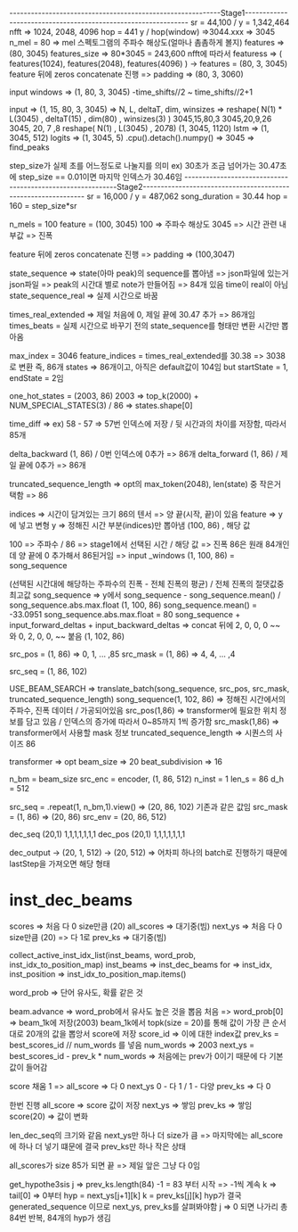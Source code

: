 -----------------------------------------------------------Stage1--------------------------------------------------------------
sr = 44,100 / y = 1,342,464
nfft => 1024, 2048, 4096
hop = 441
y / hop(window) =>3044.xxx => 3045
n_mel = 80 => mel 스펙토그램의 주파수 해상도(얼마나 촘촘하게 볼지)
features => (80, 3045)
features_size => 80*3045 = 243,600
nfft에 따라서 featuress => ( features(1024), features(2048), features(4096) )
-> features = (80, 3, 3045)
feature 뒤에 zeros concatenate 진행 => padding => (80, 3, 3060)

input windows => (1, 80, 3, 3045)
-time_shifts//2 ~ time_shifts//2+1

input => (1, 15, 80, 3, 3045)
=> N, L, deltaT, dim, winsizes
=> reshape( N(1) * L(3045) , deltaT(15) , dim(80) , winsizes(3) )
3045,15,80,3
3045,20,9,26
3045, 20, 7 ,8
reshape( N(1) , L(3045) , 20*7*8)
(1, 3045, 1120)
lstm => (1, 3045, 512)
logits => (1, 3045, 5)
.cpu().detach().numpy() => 3045
=> find_peaks




step_size가 실제 초를 어느정도로 나눌지를 의미
ex) 30초가 조금 넘어가는 30.47초에 step_size == 0.01이면 마지막 인덱스가 30.46임
-----------------------------------------------------------Stage2--------------------------------------------------------------
sr = 16,000 / y = 487,062
song_duration = 30.44
hop = 160 = step_size*sr

n_mels = 100
feature = (100, 3045)
100 => 주파수 해상도
3045 => 시간 관련
내부값 => 진폭

feature 뒤에 zeros concatenate 진행 => padding => (100,3047)

state_sequence => state(아마 peak)의 sequence를 뽑아냄 => json파일에 있는거
json파일 => peak의 시간대 별로 note가 만들어짐 => 84개 있음
time이 real이 아님
state_sequence_real => 실제 시간으로 바꿈

times_real_extended => 제일 처음에 0, 제일 끝에 30.47 추가 => 86개임
times_beats = 실제 시간으로 바꾸기 전의 state_sequence를 형태만 변환 시간만 뽑아옴

max_index = 3046
feature_indices = times_real_extended를 30.38 => 3038로 변환 즉, 86개
states => 86개이고, 아직은 default값이 104임 but startState = 1, endState = 2임

one_hot_states = (2003, 86)
2003 => top_k(2000) + NUM_SPECIAL_STATES(3) / 86 => states.shape[0]

time_diff => ex) 58 - 57 => 57번 인덱스에 저장 / 뒷 시간과의 차이를 저장함, 따라서 85개

delta_backward (1, 86) /  0번 인덱스에 0추가 => 86개
delta_forward (1, 86) / 제일 끝에 0추가 => 86개

truncated_sequence_length => opt의 max_token(2048), len(state) 중 작은거 택함 => 86

indices => 시간이 담겨있는 크기 86의 텐서 => 양 끝(시작, 끝)이 있음
feature => y에 넣고 변형
y => 정해진 시간 부분(indices)만 뽑아냄 (100, 86) , 해당 값

100 => 주파수 / 86 => stage1에서 선택된 시간 / 해당 값 => 진폭
86은 원래 84개인데 양 끝에 0 추가해서 86된거임
=> input _windows (1, 100, 86) = song_sequence

(선택된 시간대에 해당하는 주파수의 진폭 - 전체 진폭의 평균) / 전체 진폭의 절댓값중 최고값
song_sequence => y에서 
song_sequence - song_sequence.mean() / song_sequence.abs.max.float (1, 100, 86)
song_sequence.mean() = -33.0951
song_sequence.abs.max.float = 80
song_sequence + input_forward_deltas + input_backward_deltas => concat
뒤에 2, 0, 0, 0 ~~ 와 0, 2, 0, 0, ~~ 붙음 (1, 102, 86)

src_pos = (1, 86)   => 0, 1, ... ,85
src_mask = (1, 86)  => 4, 4, ... ,4

src_seq = (1, 86, 102)

USE_BEAM_SEARCH => translate_batch(song_sequence, src_pos, src_mask, truncated_sequence_length)
song_sequence(1, 102, 86) => 정해진 시간에서의 주파수, 진폭 데이터 / 가공되어있음
src_pos(1,86) => transformer에 필요한 위치 정보를 담고 있음 / 인덱스의 증가에 따라서 0~85까지 1씩 증가함
src_mask(1,86) => transformer에서 사용할 mask 정보
truncated_sequence_length => 시퀀스의 사이즈 86

transformer => opt
beam_size => 20
beat_subdivision => 16

n_bm = beam_size
src_enc = encoder, (1, 86, 512)
n_inst = 1
len_s = 86
d_h = 512

src_seq = .repeat(1, n_bm,1).view() => (20, 86, 102) 기존과 같은 값임
src_mask = (1, 86) => (20, 86)
src_env = (20, 86, 512)



dec_seq (20,1) 1,1,1,1,1,1,1
dec_pos (20,1) 1,1,1,1,1,1,1

dec_output -> (20, 1, 512) -> (20, 512) => 어차피 하나의 batch로 진행하기 때문에 lastStep을 가져오면 해당 형태

# inst_dec_beams 
scores => 처음 다 0 size만큼 (20)
all_scores => 대기중(빔)
next_ys => 처음 다 0 size만큼 (20) => 다 1로
prev_ks => 대기중(빔)

collect_active_inst_idx_list(inst_beams, word_prob, inst_idx_to_position_map)
inst_beams => inst_dec_beams
for => inst_idx, inst_position => inst_idx_to_position_map.items()

word_prob => 단어 유사도, 확률 같은 것

beam.advance => word_prob에서 유사도 높은 것을 뽑음
처음 => word_prob[0] => beam_1k에 저장(2003)
beam_1k에서
topk(size = 20)를 통해 값이 가장 큰 순서대로 20개의 값을 뽑앙서 score에 저장
score_id => 이에 대한 index값
prev_ks = best_scores_id // num_words 를 넣음
num_words => 2003
next_ys = best_scores_id - prev_k * num_words => 처음에는 prev가 0이기 때문에 다 기본값이 들어감



score 채움
1 => all_score => 다 0 next_ys 0 - 다 1 / 1 - 다양 prev_ks => 다 0

한번 진행
all_score => score 값이 저장 
next_ys => 쌓임
prev_ks => 쌓임
score(20) => 값이 변화

len_dec_seq의 크기와 같음 next_ys만 하나 더 size가 큼 => 마지막에는 all_score에 하나 더 넣기 떄문에 결국 prev_ks만 하나 작은 상태

all_scores가 size 85가 되면 끝 => 제일 앞은 그냥 다 0임


get_hypothe3sis
 j => prev_ks.length(84) -1 = 83 부터 시작 => -1씩 계속
 k => tail[0] => 0부터
 hyp = next_ys[j+1][k]
 k = prev_ks[j][k]
hyp가 결국 generated_sequence 이므로 next_ys, prev_ks를 살펴봐야함
j => 0 되면 나가리
총 84번 반복, 84개의 hyp가 생김